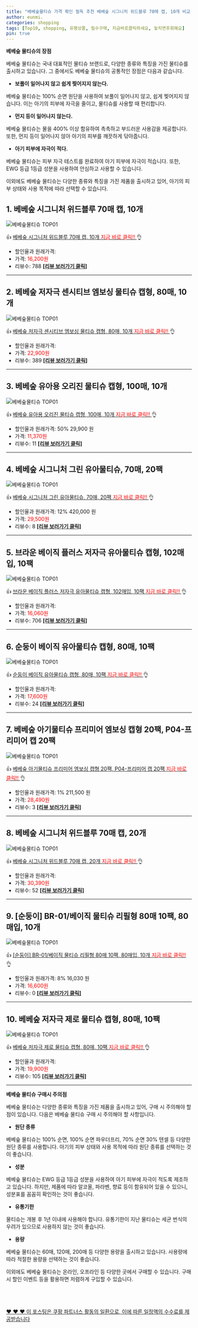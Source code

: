 ```yaml
---
title: "베베숲물티슈 가격 확인 필독 추천 베베숲 시그니처 위드블루 70매 캡, 10개 비교 장점 구매가이드"
author: eunmi.
categories: shopping
tags: [Top10, shopping, 유행상품, 필수구매, 지금바로클릭하세요, 놓치면후회해요]
pin: true
---
```

**베베숲 물티슈의 장점**

베베숲 물티슈는 국내 대표적인 물티슈 브랜드로, 다양한 종류와 특징을 가진 물티슈를 출시하고 있습니다. 그 중에서도 베베숲 물티슈의 공통적인 장점은 다음과 같습니다.

* **보풀이 일어나지 않고 쉽게 찢어지지 않는다.**

베베숲 물티슈는 100% 순면 원단을 사용하여 보풀이 일어나지 않고, 쉽게 찢어지지 않습니다. 이는 아기의 피부에 자극을 줄이고, 물티슈를 사용할 때 편리합니다.

* **먼지 등이 일어나지 않는다.**

베베숲 물티슈는 물을 400% 이상 함유하여 촉촉하고 부드러운 사용감을 제공합니다. 또한, 먼지 등이 일어나지 않아 아기의 피부를 깨끗하게 닦아줍니다.

* **아기 피부에 자극이 적다.**

베베숲 물티슈는 피부 자극 테스트를 완료하여 아기 피부에 자극이 적습니다. 또한, EWG 등급 1등급 성분을 사용하여 안심하고 사용할 수 있습니다.

이외에도 베베숲 물티슈는 다양한 종류와 특징을 가진 제품을 출시하고 있어, 아기의 피부 상태와 사용 목적에 따라 선택할 수 있습니다.

   

## 1. 베베숲 시그니처 위드블루 70매 캡, 10개

![베베숲물티슈 TOP01](https://thumbnail9.coupangcdn.com/thumbnails/remote/230x230ex/image/vendor_inventory/88c7/8cdbfae10f11d120d6f5d20ce80bc7a34fdbe282ed7c2b9e1561e21c67c4.jpg)


👍 [베베숲 시그니처 위드블루 70매 캡, 10개 <font color=red> 지금 바로 클릭!! </font> ](https://link.coupang.com/re/AFFSDP?lptag=AF3617701&subid=GithubCoopas&pageKey=6787585858&traceid=V0-153&itemId=15956746672&vendorItemId=81453843309) 👌 


- 할인율과 원래가격: 
- 가격: <span style='color:red'>16,200원</span>
- 리뷰수: 788  [**[리뷰 보러가기 클릭]**](https://link.coupang.com/re/AFFSDP?lptag=AF3617701&subid=GithubCoopas&pageKey=6787585858&traceid=V0-153&itemId=15956746672&vendorItemId=81453843309)

---


   

## 2. 베베숲 저자극 센시티브 엠보싱 물티슈 캡형, 80매, 10개

![베베숲물티슈 TOP01](https://thumbnail6.coupangcdn.com/thumbnails/remote/230x230ex/image/retail/images/1507059134542032-348f8ee9-5c9c-4e81-9c2f-877167ef3ce4.jpg)


👍 [베베숲 저자극 센시티브 엠보싱 물티슈 캡형, 80매, 10개 <font color=red> 지금 바로 클릭!! </font> ](https://link.coupang.com/re/AFFSDP?lptag=AF3617701&subid=GithubCoopas&pageKey=4326590246&traceid=V0-153&itemId=17303790543&vendorItemId=3000125196) 👌 


- 할인율과 원래가격: 
- 가격: <span style='color:red'>22,900원</span>
- 리뷰수: 389  [**[리뷰 보러가기 클릭]**](https://link.coupang.com/re/AFFSDP?lptag=AF3617701&subid=GithubCoopas&pageKey=4326590246&traceid=V0-153&itemId=17303790543&vendorItemId=3000125196)

---


   

## 3. 베베숲 유아용 오리진 물티슈 캡형, 100매, 10개

![베베숲물티슈 TOP01](https://thumbnail6.coupangcdn.com/thumbnails/remote/230x230ex/image/retail/images/5129822575956610-13440c4b-8bc8-4213-8fb9-4e419ee04625.jpg)


👍 [베베숲 유아용 오리진 물티슈 캡형, 100매, 10개 <font color=red> 지금 바로 클릭!! </font> ](https://link.coupang.com/re/AFFSDP?lptag=AF3617701&subid=GithubCoopas&pageKey=7455919074&traceid=V0-153&itemId=18854921300&vendorItemId=85984112985) 👌 


- 할인율과 원래가격: 50%  29,900   원
- 가격: <span style='color:red'>11,370원</span>
- 리뷰수: 11  [**[리뷰 보러가기 클릭]**](https://link.coupang.com/re/AFFSDP?lptag=AF3617701&subid=GithubCoopas&pageKey=7455919074&traceid=V0-153&itemId=18854921300&vendorItemId=85984112985)

---


   

## 4. 베베숲 시그니처 그린 유아물티슈, 70매, 20팩

![베베숲물티슈 TOP01](https://thumbnail7.coupangcdn.com/thumbnails/remote/230x230ex/image/vendor_inventory/0b8b/7849b14a85759378bf24ac47a17a31f15f36102c7ffc2d9a3b4ad585c598.jpg)


👍 [베베숲 시그니처 그린 유아물티슈, 70매, 20팩 <font color=red> 지금 바로 클릭!! </font> ](https://link.coupang.com/re/AFFSDP?lptag=AF3617701&subid=GithubCoopas&pageKey=5523368974&traceid=V0-153&itemId=14812975219&vendorItemId=86902138008) 👌 


- 할인율과 원래가격: 12%  420,000   원
- 가격: <span style='color:red'>29,500원</span>
- 리뷰수: 8  [**[리뷰 보러가기 클릭]**](https://link.coupang.com/re/AFFSDP?lptag=AF3617701&subid=GithubCoopas&pageKey=5523368974&traceid=V0-153&itemId=14812975219&vendorItemId=86902138008)

---


   

## 5. 브라운 베이직 플러스 저자극 유아물티슈 캡형, 102매입, 10팩

![베베숲물티슈 TOP01](https://thumbnail8.coupangcdn.com/thumbnails/remote/230x230ex/image/retail/images/60886849290085-43c625de-412a-4656-8540-2cba3c0702aa.jpg)


👍 [브라운 베이직 플러스 저자극 유아물티슈 캡형, 102매입, 10팩 <font color=red> 지금 바로 클릭!! </font> ](https://link.coupang.com/re/AFFSDP?lptag=AF3617701&subid=GithubCoopas&pageKey=7634899524&traceid=V0-153&itemId=15759665651&vendorItemId=82973145231) 👌 


- 할인율과 원래가격: 
- 가격: <span style='color:red'>16,060원</span>
- 리뷰수: 706  [**[리뷰 보러가기 클릭]**](https://link.coupang.com/re/AFFSDP?lptag=AF3617701&subid=GithubCoopas&pageKey=7634899524&traceid=V0-153&itemId=15759665651&vendorItemId=82973145231)

---


   

## 6. 순둥이 베이직 유아물티슈 캡형, 80매, 10팩

![베베숲물티슈 TOP01](https://thumbnail9.coupangcdn.com/thumbnails/remote/230x230ex/image/vendor_inventory/50bc/fa5595c80c7ffafa056feb65c3954ae3852bf0d81305bc88f80d46da0dcf.jpg)


👍 [순둥이 베이직 유아물티슈 캡형, 80매, 10팩 <font color=red> 지금 바로 클릭!! </font> ](https://link.coupang.com/re/AFFSDP?lptag=AF3617701&subid=GithubCoopas&pageKey=13191167&traceid=V0-153&itemId=55206380&vendorItemId=4265483378) 👌 


- 할인율과 원래가격: 
- 가격: <span style='color:red'>17,600원</span>
- 리뷰수: 24  [**[리뷰 보러가기 클릭]**](https://link.coupang.com/re/AFFSDP?lptag=AF3617701&subid=GithubCoopas&pageKey=13191167&traceid=V0-153&itemId=55206380&vendorItemId=4265483378)

---


   

## 7. 베베숲 아기물티슈 프리미어 엠보싱 캡형 20팩, P04-프리미어 캡 20팩

![베베숲물티슈 TOP01](https://thumbnail10.coupangcdn.com/thumbnails/remote/230x230ex/image/vendor_inventory/8460/6268fb5c4db54bea0e520a3546b4121aa268dcce1987a3fb02498c3dde59.jpg)


👍 [베베숲 아기물티슈 프리미어 엠보싱 캡형 20팩, P04-프리미어 캡 20팩 <font color=red> 지금 바로 클릭!! </font> ](https://link.coupang.com/re/AFFSDP?lptag=AF3617701&subid=GithubCoopas&pageKey=7607637291&traceid=V0-153&itemId=20140531883&vendorItemId=87234032865) 👌 


- 할인율과 원래가격: 1%  211,500   원
- 가격: <span style='color:red'>28,490원</span>
- 리뷰수: 3  [**[리뷰 보러가기 클릭]**](https://link.coupang.com/re/AFFSDP?lptag=AF3617701&subid=GithubCoopas&pageKey=7607637291&traceid=V0-153&itemId=20140531883&vendorItemId=87234032865)

---


   

## 8. 베베숲 시그니처 위드블루 70매 캡, 20개

![베베숲물티슈 TOP01](https://thumbnail7.coupangcdn.com/thumbnails/remote/230x230ex/image/vendor_inventory/64c3/b8dedfb78f09ba7b16918f647c7fbd52ef854eacd3b36fcb82ada51b55c3.jpg)


👍 [베베숲 시그니처 위드블루 70매 캡, 20개 <font color=red> 지금 바로 클릭!! </font> ](https://link.coupang.com/re/AFFSDP?lptag=AF3617701&subid=GithubCoopas&pageKey=6787585858&traceid=V0-153&itemId=15982098702&vendorItemId=81453843372) 👌 


- 할인율과 원래가격: 
- 가격: <span style='color:red'>30,390원</span>
- 리뷰수: 52  [**[리뷰 보러가기 클릭]**](https://link.coupang.com/re/AFFSDP?lptag=AF3617701&subid=GithubCoopas&pageKey=6787585858&traceid=V0-153&itemId=15982098702&vendorItemId=81453843372)

---


   

## 9. [순둥이] BR-01/베이직 물티슈 리필형 80매 10팩, 80매입, 10개

![베베숲물티슈 TOP01](https://thumbnail9.coupangcdn.com/thumbnails/remote/230x230ex/image/vendor_inventory/8e1b/a6652e24fa1a34a1acc1e2964323b36afb7dcea6f9c0aab610b2e49b83a5.jpg)


👍 [[순둥이] BR-01/베이직 물티슈 리필형 80매 10팩, 80매입, 10개 <font color=red> 지금 바로 클릭!! </font> ](https://link.coupang.com/re/AFFSDP?lptag=AF3617701&subid=GithubCoopas&pageKey=1054431&traceid=V0-153&itemId=20347682033&vendorItemId=4260509076) 👌 


- 할인율과 원래가격: 8%  16,030   원
- 가격: <span style='color:red'>16,600원</span>
- 리뷰수: 0  [**[리뷰 보러가기 클릭]**](https://link.coupang.com/re/AFFSDP?lptag=AF3617701&subid=GithubCoopas&pageKey=1054431&traceid=V0-153&itemId=20347682033&vendorItemId=4260509076)

---


   

## 10. 베베숲 저자극 제로 물티슈 캡형, 80매, 10팩

![베베숲물티슈 TOP01](https://thumbnail9.coupangcdn.com/thumbnails/remote/230x230ex/image/retail/images/461787211900103-5090d558-120f-4964-a982-6468a207ab5a.jpg)


👍 [베베숲 저자극 제로 물티슈 캡형, 80매, 10팩 <font color=red> 지금 바로 클릭!! </font> ](https://link.coupang.com/re/AFFSDP?lptag=AF3617701&subid=GithubCoopas&pageKey=6217105708&traceid=V0-153&itemId=132309687&vendorItemId=3000213311) 👌 


- 할인율과 원래가격: 
- 가격: <span style='color:red'>19,900원</span>
- 리뷰수: 105  [**[리뷰 보러가기 클릭]**](https://link.coupang.com/re/AFFSDP?lptag=AF3617701&subid=GithubCoopas&pageKey=6217105708&traceid=V0-153&itemId=132309687&vendorItemId=3000213311)

---
**베베숲 물티슈 구매시 주의점**

베베숲 물티슈는 다양한 종류와 특징을 가진 제품을 출시하고 있어, 구매 시 주의해야 할 점이 있습니다. 다음은 베베숲 물티슈 구매 시 주의해야 할 사항입니다.

* **원단 종류**

베베숲 물티슈는 100% 순면, 100% 순면 파우더프리, 70% 순면 30% 텐셀 등 다양한 원단 종류를 사용합니다. 아기의 피부 상태와 사용 목적에 따라 원단 종류를 선택하는 것이 좋습니다.

* **성분**

베베숲 물티슈는 EWG 등급 1등급 성분을 사용하여 아기 피부에 자극이 적도록 제조하고 있습니다. 하지만, 제품에 따라 알코올, 파라벤, 향료 등이 함유되어 있을 수 있으니, 성분표를 꼼꼼히 확인하는 것이 좋습니다.

* **유통기한**

물티슈는 개봉 후 1년 이내에 사용해야 합니다. 유통기한이 지난 물티슈는 세균 번식의 우려가 있으므로 사용하지 않는 것이 좋습니다.

* **용량**

베베숲 물티슈는 60매, 120매, 200매 등 다양한 용량을 출시하고 있습니다. 사용량에 따라 적절한 용량을 선택하는 것이 좋습니다.

이외에도 베베숲 물티슈는 온라인, 오프라인 등 다양한 곳에서 구매할 수 있습니다. 구매 시 할인 이벤트 등을 활용하면 저렴하게 구입할 수 있습니다.<br><br><br><br><br> [ ❤ ❤ ❤ 이 포스팅은 쿠팡 파트너스 활동의 일환으로, 이에 따른 일정액의 수수료를 제공받습니다](https://link.coupang.com/a/bcEFyh)